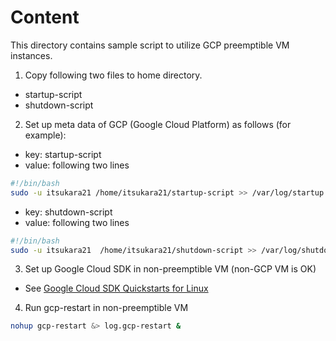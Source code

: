 # Content
This directory contains sample script to utilize GCP preemptible VM instances.

1. Copy following two files to home directory.
 * startup-script
 * shutdown-script

2. Set up meta data of GCP (Google Cloud Platform) as follows (for example):
 * key:   startup-script
 * value: following two lines
```sh
#!/bin/bash
sudo -u itsukara21 /home/itsukara21/startup-script >> /var/log/startup.log 
```

 * key:   shutdown-script
 * value: following two lines
```sh
#!/bin/bash
sudo -u itsukara21  /home/itsukara21/shutdown-script >> /var/log/shutdown.log
```

3. Set up Google Cloud SDK in non-preemptible VM (non-GCP VM is OK)
 * See [Google Cloud SDK Quickstarts for Linux](https://cloud.google.com/sdk/docs/quickstart-linux)

4. Run gcp-restart in non-preemptible VM
```sh
nohup gcp-restart &> log.gcp-restart &
```
